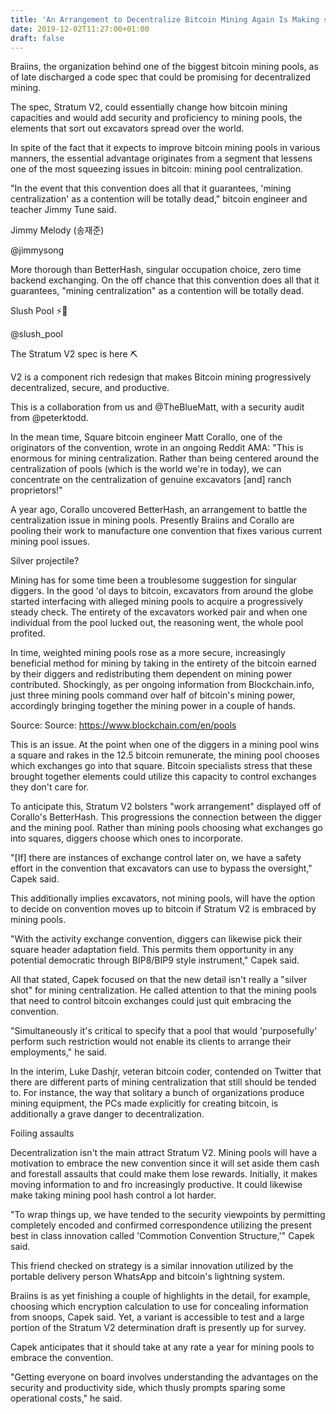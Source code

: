 ```yaml
---
title: 'An Arrangement to Decentralize Bitcoin Mining Again Is Making strides'
date: 2019-12-02T11:27:00+01:00
draft: false
---
```


Braiins, the organization behind one of the biggest bitcoin mining pools, as of late discharged a code spec that could be promising for decentralized mining.  
  
The spec, Stratum V2, could essentially change how bitcoin mining capacities and would add security and proficiency to mining pools, the elements that sort out excavators spread over the world.  
  
In spite of the fact that it expects to improve bitcoin mining pools in various manners, the essential advantage originates from a segment that lessens one of the most squeezing issues in bitcoin: mining pool centralization.  
  
"In the event that this convention does all that it guarantees, 'mining centralization' as a contention will be totally dead," bitcoin engineer and teacher Jimmy Tune said.  
  
Jimmy Melody (송재준)  
  
@jimmysong  
  
More thorough than BetterHash, singular occupation choice, zero time backend exchanging. On the off chance that this convention does all that it guarantees, "mining centralization" as a contention will be totally dead.  
  
Slush Pool ⚡🔑  
  
@slush\_pool  
  
The Stratum V2 spec is here ⛏  
  
V2 is a component rich redesign that makes Bitcoin mining progressively decentralized, secure, and productive.  
  
This is a collaboration from us and @TheBlueMatt, with a security audit from @peterktodd.  
  
In the mean time, Square bitcoin engineer Matt Corallo, one of the originators of the convention, wrote in an ongoing Reddit AMA: "This is enormous for mining centralization. Rather than being centered around the centralization of pools (which is the world we're in today), we can concentrate on the centralization of genuine excavators \[and\] ranch proprietors!"  
  
A year ago, Corallo uncovered BetterHash, an arrangement to battle the centralization issue in mining pools. Presently Braiins and Corallo are pooling their work to manufacture one convention that fixes various current mining pool issues.  
  
Silver projectile?  
  
Mining has for some time been a troublesome suggestion for singular diggers. In the good 'ol days to bitcoin, excavators from around the globe started interfacing with alleged mining pools to acquire a progressively steady check. The entirety of the excavators worked pair and when one individual from the pool lucked out, the reasoning went, the whole pool profited.  
  
In time, weighted mining pools rose as a more secure, increasingly beneficial method for mining by taking in the entirety of the bitcoin earned by their diggers and redistributing them dependent on mining power contributed. Shockingly, as per ongoing information from Blockchain.info, just three mining pools command over half of bitcoin's mining power, accordingly bringing together the mining power in a couple of hands.  
  
Source: Source: https://www.blockchain.com/en/pools  
  
This is an issue. At the point when one of the diggers in a mining pool wins a square and rakes in the 12.5 bitcoin remunerate, the mining pool chooses which exchanges go into that square. Bitcoin specialists stress that these brought together elements could utilize this capacity to control exchanges they don't care for.  
  
To anticipate this, Stratum V2 bolsters "work arrangement" displayed off of Corallo's BetterHash. This progressions the connection between the digger and the mining pool. Rather than mining pools choosing what exchanges go into squares, diggers choose which ones to incorporate.  
  
"\[If\] there are instances of exchange control later on, we have a safety effort in the convention that excavators can use to bypass the oversight," Capek said.  
  
This additionally implies excavators, not mining pools, will have the option to decide on convention moves up to bitcoin if Stratum V2 is embraced by mining pools.  
  
"With the activity exchange convention, diggers can likewise pick their square header adaptation field. This permits them opportunity in any potential democratic through BIP8/BIP9 style instrument," Capek said.  
  
All that stated, Capek focused on that the new detail isn't really a "silver shot" for mining centralization. He called attention to that the mining pools that need to control bitcoin exchanges could just quit embracing the convention.  
  
"Simultaneously it's critical to specify that a pool that would 'purposefully' perform such restriction would not enable its clients to arrange their employments," he said.  
  
In the interim, Luke Dashjr, veteran bitcoin coder, contended on Twitter that there are different parts of mining centralization that still should be tended to. For instance, the way that solitary a bunch of organizations produce mining equipment, the PCs made explicitly for creating bitcoin, is additionally a grave danger to decentralization.  
  
Foiling assaults  
  
Decentralization isn't the main attract Stratum V2. Mining pools will have a motivation to embrace the new convention since it will set aside them cash and forestall assaults that could make them lose rewards. Initially, it makes moving information to and fro increasingly productive. It could likewise make taking mining pool hash control a lot harder.  
  
"To wrap things up, we have tended to the security viewpoints by permitting completely encoded and confirmed correspondence utilizing the present best in class innovation called 'Commotion Convention Structure,'" Capek said.  
  
This friend checked on strategy is a similar innovation utilized by the portable delivery person WhatsApp and bitcoin's lightning system.  
  
Braiins is as yet finishing a couple of highlights in the detail, for example, choosing which encryption calculation to use for concealing information from snoops, Capek said. Yet, a variant is accessible to test and a large portion of the Stratum V2 determination draft is presently up for survey.  
  
Capek anticipates that it should take at any rate a year for mining pools to embrace the convention.  
  
"Getting everyone on board involves understanding the advantages on the security and productivity side, which thusly prompts sparing some operational costs," he said.